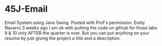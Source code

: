 # 45J-Email
Email System using Java Swing. Posted with Prof's permission. Emily Navarro 3 weeks ago  I am ok with putting the code on github for those labs 9 &amp; 10 only AFTER the quarter is over. But you can put anything on your resume by just giving the project a title and a description.
